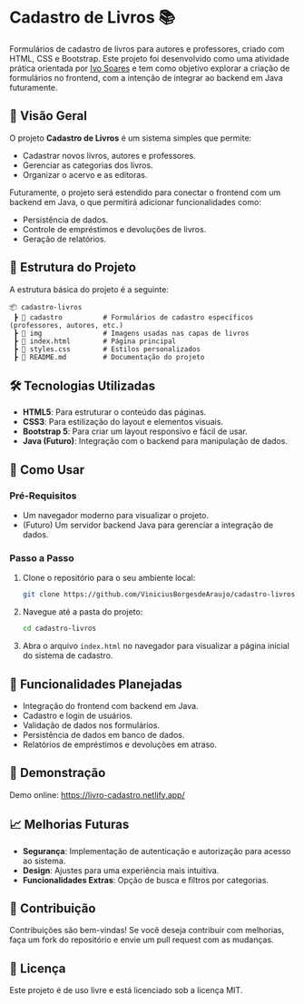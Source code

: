 # Cadastro de Livros 📚

Formulários de cadastro de livros para autores e professores, criado com HTML, CSS e Bootstrap. Este projeto foi desenvolvido como uma atividade prática orientada por [Ivo Soares](https://www.linkedin.com/in/ivo-soares/?originalSubdomain=br) e tem como objetivo explorar a criação de formulários no frontend, com a intenção de integrar ao backend em Java futuramente.

## 🔗 Visão Geral

O projeto **Cadastro de Livros** é um sistema simples que permite:
- Cadastrar novos livros, autores e professores.
- Gerenciar as categorias dos livros.
- Organizar o acervo e as editoras.

Futuramente, o projeto será estendido para conectar o frontend com um backend em Java, o que permitirá adicionar funcionalidades como:
- Persistência de dados.
- Controle de empréstimos e devoluções de livros.
- Geração de relatórios.

## 📂 Estrutura do Projeto

A estrutura básica do projeto é a seguinte:

```
📦 cadastro-livros
 ┣ 📂 cadastro          # Formulários de cadastro específicos (professores, autores, etc.)
 ┣ 📂 img               # Imagens usadas nas capas de livros
 ┣ 📜 index.html        # Página principal
 ┣ 📜 styles.css        # Estilos personalizados
 ┣ 📜 README.md         # Documentação do projeto
```

## 🛠️ Tecnologias Utilizadas

- **HTML5**: Para estruturar o conteúdo das páginas.
- **CSS3**: Para estilização do layout e elementos visuais.
- **Bootstrap 5**: Para criar um layout responsivo e fácil de usar.
- **Java (Futuro)**: Integração com o backend para manipulação de dados.

## 🚀 Como Usar

### Pré-Requisitos

- Um navegador moderno para visualizar o projeto.
- (Futuro) Um servidor backend Java para gerenciar a integração de dados.

### Passo a Passo

1. Clone o repositório para o seu ambiente local:
   ```bash
   git clone https://github.com/ViniciusBorgesdeAraujo/cadastro-livros
   ```
2. Navegue até a pasta do projeto:
   ```bash
   cd cadastro-livros
   ```
3. Abra o arquivo `index.html` no navegador para visualizar a página inicial do sistema de cadastro.

## 🔄 Funcionalidades Planejadas

- Integração do frontend com backend em Java.
- Cadastro e login de usuários.
- Validação de dados nos formulários.
- Persistência de dados em banco de dados.
- Relatórios de empréstimos e devoluções em atraso.

## 🎨 Demonstração

Demo online: https://livro-cadastro.netlify.app/

## 📈 Melhorias Futuras

- **Segurança**: Implementação de autenticação e autorização para acesso ao sistema.
- **Design**: Ajustes para uma experiência mais intuitiva.
- **Funcionalidades Extras**: Opção de busca e filtros por categorias.

## 🤝 Contribuição

Contribuições são bem-vindas! Se você deseja contribuir com melhorias, faça um fork do repositório e envie um pull request com as mudanças.

## 📜 Licença

Este projeto é de uso livre e está licenciado sob a licença MIT.

